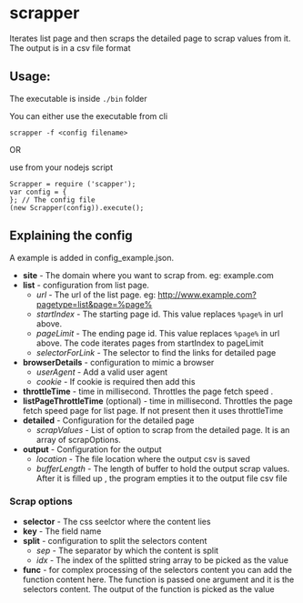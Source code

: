 # scrapper
Iterates list page and then scraps the detailed page to scrap values from it. The output is in a csv file format

## Usage: 
  The executable is inside `./bin` folder
  
  You can either use the executable from cli
  
  ```
  scrapper -f <config filename>
  ```
  
  OR
  
  use from your nodejs script
  
  ```
  Scrapper = require ('scapper');
  var config = {
  }; // The config file
  (new Scrapper(config)).execute();
  ```
  
  ## Explaining the config
  
  A example is added in config_example.json.
  
  * __site__ - The domain where you want to scrap from. eg: example.com
  * __list__ - configuration from list page.
      * _url_ - The url of the list page. eg: http://www.example.com?pagetype=list&page=%page%
      * _startIndex_ - The starting page id. This value replaces `%page%` in url above. 
      * _pageLimit_ - The ending page id. This value replaces `%page%` in url above. The code iterates pages from startIndex to pageLimit
      * _selectorForLink_ - The selector to find the links for detailed page
  * __browserDetails__ - configuration to mimic a browser
      * _userAgent_ - Add a valid user agent
      * _cookie_ - If cookie is required then add this
  * __throttleTime__ - time in millisecond. Throttles the page fetch speed .
  * __listPageThrottleTime__ (optional) - time in millisecond. Throttles the page fetch speed page for list page. If not present then it uses throttleTime
  * __detailed__ - Configuration for the detailed page
      * _scrapValues_ - List of option to scrap from the detailed page. It is an array of scrapOptions. 
  * __output__ - Configuration for the output
      * _location_ - The file location where the output csv is saved
      * _bufferLength_ - The length of buffer to hold the output scrap values. After it is filled up , the program empties it to the output file csv file


  ### Scrap options
  * __selector__ - The css seelctor where the content lies
  * __key__ - The field name
  * __split__ - configuration to split the selectors content
      * _sep_ - The separator by which the content is split
      * _idx_ - The index of the splitted string array to be picked as the value
  * __func__ - for complex processing of the selectors content you can add the function content here. The function is passed one argument and it is the selectors content. The output of the function is picked as the value
  
